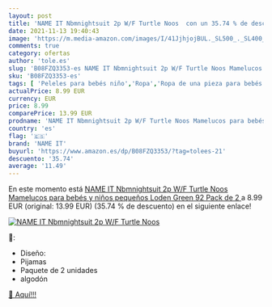 ```yaml
---
layout: post
title: 'NAME IT Nbmnightsuit 2p W/F Turtle Noos  con un 35.74 % de descuento'
date: 2021-11-13 19:40:43
image: 'https://m.media-amazon.com/images/I/41JjhjojBUL._SL500_._SL400_.jpg'
comments: true
category: ofertas
author: 'tole.es'
slug: 'B08FZQ3353-es NAME IT Nbmnightsuit 2p W/F Turtle Noos Mamelucos para...'
sku: 'B08FZQ3353-es'
tags: [ 'Peleles para bebés niño','Ropa','Ropa de una pieza para bebés niño','Ropa para bebés','Ropa para bebés niño','bebés','name it', ]
actualPrice: 8.99 EUR
currency: EUR
price: 8.99
comparePrice: 13.99 EUR
prodname: 'NAME IT Nbmnightsuit 2p W/F Turtle Noos Mamelucos para bebés y niños pequeños  Loden Green  92  Pack de 2 '
country: 'es'
flag: '🇪🇸'
brand: 'NAME IT'
buyurl: 'https://www.amazon.es/dp/B08FZQ3353/?tag=tolees-21'
descuento: '35.74'
average: '11.49'
---
```


En este momento está [NAME IT Nbmnightsuit 2p W/F Turtle Noos Mamelucos para bebés y niños pequeños  Loden Green  92  Pack de 2 ](https://www.amazon.es/dp/B08FZQ3353/?tag=tolees-21) a 8.99 EUR (original: 13.99 EUR) (35.74 %  de descuento) en el siguiente enlace!

[![NAME IT Nbmnightsuit 2p W/F Turtle Noos ](https://m.media-amazon.com/images/I/41JjhjojBUL._SL500_._SL400_.jpg)](https://www.amazon.es/dp/B08FZQ3353/?tag=tolees-21)

🔎:

- Diseño:
- Pijamas
- Paquete de 2 unidades
- algodón

[🛒 Aquí!!!](https://www.amazon.es/dp/B08FZQ3353/?tag=tolees-21)

